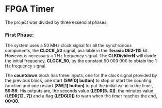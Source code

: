 # FPGA Timer

The project was divided by three essencial phases.

### First Phase:

The system uses a 50 MHz clock signal for all the synchronous components, the **CLOCK_50** signal, available in the **Terasic DE2-115** kit.
However is necessary a 1 Hz frequency signal. The **CLKDividerN** will divide the initial frequency, **CLOCK_50**, by the constant 50 000 000 to obtain 
the 1 Hz frequency signal.

The **countdown** block has three inputs, one for the clock signal provided by the previous block, one start **(SW[0] button)** to stop or start the counting function
and one restart **(SW[1] button)** to put the initial value in the timer, **59:59**. 
His outputs are, the seconds value **(LEDR[5..0])**, the minutes value **(LEDR[12..7])** and a flag **(LEDG[0])** to warn when the timer reaches the end, **00:00**.
